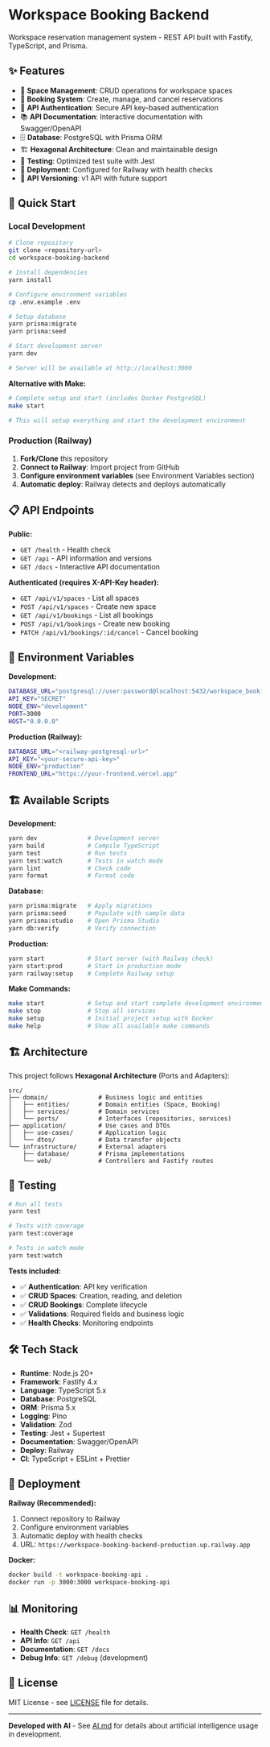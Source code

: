 # Workspace Booking Backend

Workspace reservation management system - REST API built with Fastify, TypeScript, and Prisma.

## ✨ Features

- 🏢 **Space Management**: CRUD operations for workspace spaces
- 📅 **Booking System**: Create, manage, and cancel reservations
- 🔐 **API Authentication**: Secure API key-based authentication
- 📚 **API Documentation**: Interactive documentation with Swagger/OpenAPI
- 🗄️ **Database**: PostgreSQL with Prisma ORM
- 🏗️ **Hexagonal Architecture**: Clean and maintainable design
- 🧪 **Testing**: Optimized test suite with Jest
- 🚀 **Deployment**: Configured for Railway with health checks
- 🔄 **API Versioning**: v1 API with future support

## 🚀 Quick Start

### Local Development

```bash
# Clone repository
git clone <repository-url>
cd workspace-booking-backend

# Install dependencies
yarn install

# Configure environment variables
cp .env.example .env

# Setup database
yarn prisma:migrate
yarn prisma:seed

# Start development server
yarn dev

# Server will be available at http://localhost:3000
```

**Alternative with Make:**
```bash
# Complete setup and start (includes Docker PostgreSQL)
make start

# This will setup everything and start the development environment
```

### Production (Railway)

1. **Fork/Clone** this repository
2. **Connect to Railway**: Import project from GitHub
3. **Configure environment variables** (see Environment Variables section)
4. **Automatic deploy**: Railway detects and deploys automatically

## 📋 API Endpoints

**Public:**

- `GET /health` - Health check
- `GET /api` - API information and versions
- `GET /docs` - Interactive API documentation

**Authenticated (requires X-API-Key header):**

- `GET /api/v1/spaces` - List all spaces
- `POST /api/v1/spaces` - Create new space
- `GET /api/v1/bookings` - List all bookings
- `POST /api/v1/bookings` - Create new booking
- `PATCH /api/v1/bookings/:id/cancel` - Cancel booking

## 🔧 Environment Variables

**Development:**
```bash
DATABASE_URL="postgresql://user:password@localhost:5432/workspace_booking"
API_KEY="SECRET"
NODE_ENV="development"
PORT=3000
HOST="0.0.0.0"
```

**Production (Railway):**
```bash
DATABASE_URL="<railway-postgresql-url>"
API_KEY="<your-secure-api-key>"
NODE_ENV="production"
FRONTEND_URL="https://your-frontend.vercel.app"
```

## 🏗️ Available Scripts

**Development:**
```bash
yarn dev              # Development server
yarn build            # Compile TypeScript
yarn test             # Run tests
yarn test:watch       # Tests in watch mode
yarn lint             # Check code
yarn format           # Format code
```

**Database:**
```bash
yarn prisma:migrate   # Apply migrations
yarn prisma:seed      # Populate with sample data
yarn prisma:studio    # Open Prisma Studio
yarn db:verify        # Verify connection
```

**Production:**
```bash
yarn start            # Start server (with Railway check)
yarn start:prod       # Start in production mode
yarn railway:setup    # Complete Railway setup
```

**Make Commands:**
```bash
make start            # Setup and start complete development environment
make stop             # Stop all services
make setup            # Initial project setup with Docker
make help             # Show all available make commands
```

## 🏗️ Architecture

This project follows **Hexagonal Architecture** (Ports and Adapters):

```
src/
├── domain/              # Business logic and entities
│   ├── entities/        # Domain entities (Space, Booking)
│   ├── services/        # Domain services
│   └── ports/           # Interfaces (repositories, services)
├── application/         # Use cases and DTOs
│   ├── use-cases/       # Application logic
│   └── dtos/            # Data transfer objects
└── infrastructure/      # External adapters
    ├── database/        # Prisma implementations
    └── web/             # Controllers and Fastify routes
```

## 🧪 Testing

```bash
# Run all tests
yarn test

# Tests with coverage
yarn test:coverage

# Tests in watch mode
yarn test:watch
```

**Tests included:**
- ✅ **Authentication**: API key verification
- ✅ **CRUD Spaces**: Creation, reading, and deletion
- ✅ **CRUD Bookings**: Complete lifecycle
- ✅ **Validations**: Required fields and business logic
- ✅ **Health Checks**: Monitoring endpoints

## 🛠️ Tech Stack

- **Runtime**: Node.js 20+
- **Framework**: Fastify 4.x
- **Language**: TypeScript 5.x
- **Database**: PostgreSQL
- **ORM**: Prisma 5.x
- **Logging**: Pino
- **Validation**: Zod
- **Testing**: Jest + Supertest
- **Documentation**: Swagger/OpenAPI
- **Deploy**: Railway
- **CI**: TypeScript + ESLint + Prettier

## 🚀 Deployment

**Railway (Recommended):**
1. Connect repository to Railway
2. Configure environment variables
3. Automatic deploy with health checks
4. URL: `https://workspace-booking-backend-production.up.railway.app`

**Docker:**
```bash
docker build -t workspace-booking-api .
docker run -p 3000:3000 workspace-booking-api
```

## 📊 Monitoring

- **Health Check**: `GET /health`
- **API Info**: `GET /api`
- **Documentation**: `GET /docs`
- **Debug Info**: `GET /debug` (development)

## 📜 License

MIT License - see [LICENSE](./LICENSE) file for details.

---

**Developed with AI** - See [AI.md](./AI.md) for details about artificial intelligence usage in development.
